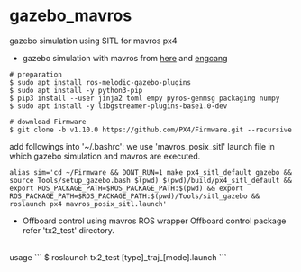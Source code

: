# gazebo_mavros
gazebo simulation using SITL for mavros px4


+ gazebo simulation with mavros
from [here](https://dev.px4.io/v1.9.0/en/simulation/ros_interface.html) and [engcang](https://github.com/engcang/mavros-gazebo-application)

```
# preparation
$ sudo apt install ros-melodic-gazebo-plugins
$ sudo apt install -y python3-pip
$ pip3 install --user jinja2 toml empy pyros-genmsg packaging numpy
$ sudo apt install -y libgstreamer-plugins-base1.0-dev

# download Firmware
$ git clone -b v1.10.0 https://github.com/PX4/Firmware.git --recursive
```

add followings into '~/.bashrc': we use 'mavros_posix_sitl' launch file in which gazebo simulation and mavros are executed.
```
alias sim='cd ~/Firmware && DONT_RUN=1 make px4_sitl_default gazebo && source Tools/setup_gazebo.bash $(pwd) $(pwd)/build/px4_sitl_default && export ROS_PACKAGE_PATH=$ROS_PACKAGE_PATH:$(pwd) && export ROS_PACKAGE_PATH=$ROS_PACKAGE_PATH:$(pwd)/Tools/sitl_gazebo && roslaunch px4 mavros_posix_sitl.launch'
```

+ Offboard control using mavros ROS wrapper
Offboard control package
refer 'tx2_test' directory.
<br>
usage
```
$ roslaunch tx2_test [type]_traj_[mode].launch
```
